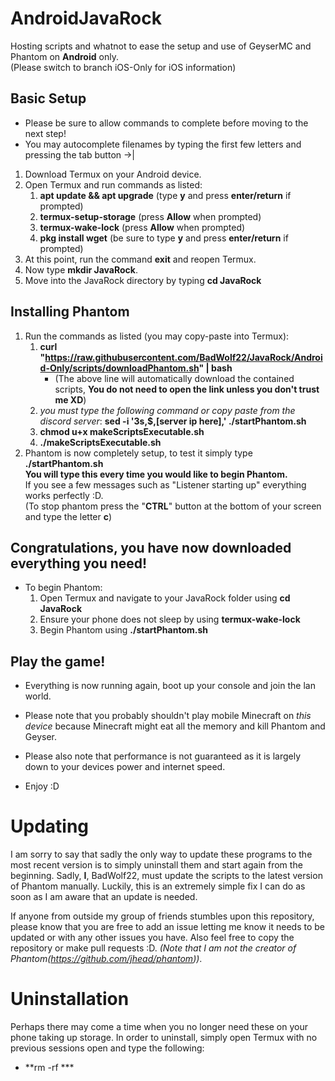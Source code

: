 # AndroidJavaRock
Hosting scripts and whatnot to ease the setup and use of GeyserMC and Phantom on **Android** only.  
(Please switch to branch iOS-Only for iOS information)

## Basic Setup
* Please be sure to allow commands to complete before moving to the next step!
* You may autocomplete filenames by typing the first few letters and pressing the tab button ->|

1. Download Termux on your Android device.
1. Open Termux and run commands as listed:
   1. **apt update && apt upgrade** (type **y** and press **enter/return** if prompted)
   1. **termux-setup-storage** (press **Allow** when prompted)
   1. **termux-wake-lock** (press **Allow** when prompted)
   1. **pkg install wget** (be sure to type **y** and press **enter/return** if prompted)
1. At this point, run the command **exit** and reopen Termux.
1. Now type **mkdir JavaRock**.
1. Move into the JavaRock directory by typing **cd JavaRock**

## Installing Phantom

1. Run the commands as listed (you may copy-paste into Termux):
   1. **curl "https://raw.githubusercontent.com/BadWolf22/JavaRock/Android-Only/scripts/downloadPhantom.sh" | bash**  
      * (The above line will automatically download the contained scripts, **You do not need to open the link unless you don't trust me XD**)
   1. *you must type the following command or copy paste from the discord server*: **sed -i '3s,$,[server ip here],' ./startPhantom.sh**
   1. **chmod u+x makeScriptsExecutable.sh**
   1. **./makeScriptsExecutable.sh**
1. Phantom is now completely setup, to test it simply type **./startPhantom.sh**  
   **You will type this every time you would like to begin Phantom.**  
   If you see a few messages such as "Listener starting up" everything works perfectly :D.  
   (To stop phantom press the "**CTRL**" button at the bottom of your screen and type the letter **c**)

## Congratulations, you have now downloaded everything you need!

* To begin Phantom:
   1. Open Termux and navigate to your JavaRock folder using **cd JavaRock** 
   1. Ensure your phone does not sleep by using **termux-wake-lock**  
   1. Begin Phantom using **./startPhantom.sh**

## Play the game!
* Everything is now running again, boot up your console and join the lan world.
* Please note that you probably shouldn't play mobile Minecraft on *this device* because Minecraft might eat all the memory and kill Phantom and Geyser.
* Please also note that performance is not guaranteed as it is largely down to your devices power and internet speed.

* Enjoy :D

# Updating
I am sorry to say that sadly the only way to update these programs to the most recent version is to simply uninstall them and start again from the beginning. Sadly, **I**, BadWolf22, must update the scripts to the latest version of Phantom manually. Luckily, this is an extremely simple fix I can do as soon as I am aware that an update is needed.

If anyone from outside my group of friends stumbles upon this repository, please know that you are free to add an issue letting me know it needs to be updated or with any other issues you have. Also feel free to copy the repository or make pull requests :D. *(Note that I am not the creator of Phantom(https://github.com/jhead/phantom))*.

# Uninstallation
Perhaps there may come a time when you no longer need these on your phone taking up storage. In order to uninstall, simply open Termux with no previous sessions open and type the following:
* **rm -rf ***
